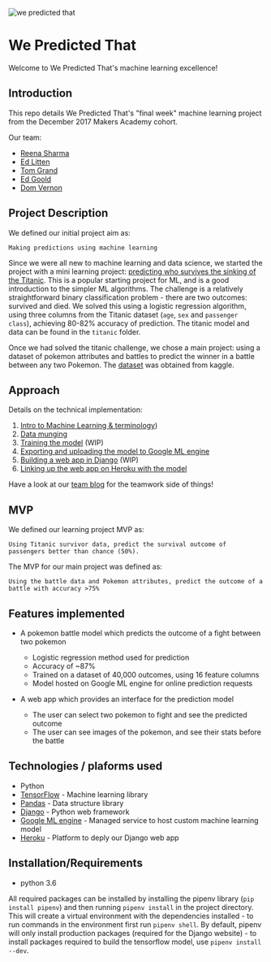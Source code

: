 ![we predicted that](https://github.com/ealitten/wepredictedthat/raw/master/docs/images/wp_blue_200.png)

# We Predicted That

Welcome to We Predicted That's machine learning excellence!

## Introduction

This repo details We Predicted That's "final week" machine learning project from the December 2017 Makers Academy cohort.

Our team:

- [Reena  Sharma](https://github.com/reenz)
- [Ed Litten](https://github.com/ealitten)
- [Tom Grand](https://github.com/Tagrand)
- [Ed Goold](https://github.com/Gleoman)
- [Dom Vernon](https://github.com/domvernon)


## Project Description

We defined our initial project aim as: 
```
Making predictions using machine learning
```

Since we were all new to machine learning and data science, we started the project with a mini learning project: [predicting who survives the sinking of the Titanic](https://www.kaggle.com/c/titanic). This is a popular starting project for ML, and is a good introduction to the simpler ML algorithms. The challenge is a relatively straightforward binary classification problem - there are two outcomes: survived and died. We solved this using a logistic regression algorithm, using three columns from the Titanic dataset (`age`, `sex` and `passenger class`), achieving 80-82% accuracy of prediction. The titanic model and data can be found in the `titanic` folder.

Once we had solved the titanic challenge, we chose a main project: using a dataset of pokemon attributes and battles to predict the winner in a battle between any two Pokemon. The [dataset](https://www.kaggle.com/terminus7/pokemon-challenge) was obtained from kaggle.


## Approach

Details on the technical implementation:

1. [Intro to Machine Learning & terminology](https://github.com/ealitten/we-predicted-that/blob/master/docs/terminology.md))
2. [Data munging](https://github.com/ealitten/we-predicted-that/blob/master/docs/data_munging.md)
3. [Training the model](https://github.com/ealitten/we-predicted-that/blob/master/docs/training.md) (WIP)
4. [Exporting and uploading the model to Google ML engine](https://github.com/ealitten/we-predicted-that/blob/master/docs/exporting_upload.md)
5. [Building a web app in Django](https://github.com/ealitten/we-predicted-that/blob/master/docs/django.md) (WIP)
6. [Linking up the web app on Heroku with the model](https://github.com/ealitten/we-predicted-that/blob/master/docs/heroku_ml_engine.md)

Have a look at our [team blog](https://medium.com/@wepredictedthat) for the teamwork side of things!




## MVP

We defined our learning project MVP as:
```
Using Titanic survivor data, predict the survival outcome of passengers better than chance (50%).
```

The MVP for our main project was defined as:
```
Using the battle data and Pokemon attributes, predict the outcome of a battle with accuracy >75%
```


## Features implemented

- A pokemon battle model which predicts the outcome of a fight between two pokemon
  - Logistic regression method used for prediction
  - Accuracy of ~87%
  - Trained on a dataset of 40,000 outcomes, using 16 feature columns
  - Model hosted on Google ML engine for online prediction requests

- A web app which provides an interface for the prediction model
  - The user can select two pokemon to fight and see the predicted outcome
  - The user can see images of the pokemon, and see their stats before the battle

## Technologies / plaforms used

- Python
- [TensorFlow](https://www.tensorflow.org) - Machine learning library
- [Pandas](https://pandas.pydata.org) - Data structure library
- [Django](https://www.djangoproject.com/) - Python web framework
- [Google ML engine](https://cloud.google.com/ml-engine/) - Managed service to host custom machine learning model
- [Heroku](https://www.heroku.com/) - Platform to deply our Django web app


## Installation/Requirements

- python 3.6

All required packages can be installed by installing the pipenv library (`pip install pipenv`) and then running `pipenv install` in the project directory. This will create a virtual environment with the dependencies installed - to run commands in the environment first run `pipenv shell`. By default, pipenv will only install production packages (required for the Django website) - to install packages required to build the tensorflow model, use `pipenv install --dev`.
